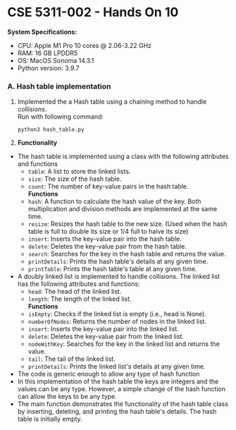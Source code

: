 # CSE 5311-002 - Hands On 10

__System Specifications:__
* CPU: Apple M1 Pro 10 cores @ 2.06-3.22 GHz
* RAM: 16 GB LPDDR5
* OS: MacOS Sonoma 14.3.1
* Python version: 3.9.7

### A. Hash table implementation 

1. Implemented the a Hash table using a chaining method to handle collisions.
    <br />Run with following command:
    ```
    python3 hash_table.py
    ```

2. __Functionality__

* The hash table is implemented using a class with the following attributes and functions
    * `table`: A list to store the linked lists.
    * `size`: The size of the hash table.
    * `count`: The number of key-value pairs in the hash table.
      <br />**Functions**
    * `hash`: A function to calculate the hash value of the key. Both multiplication and division methods are implemented at the same time.
    * `resize`: Resizes the hash table to the new size. (Used when the hash table is full to double its size or 1/4 full to halve its size)
    * `insert`: Inserts the key-value pair into the hash table.
    * `delete`: Deletes the key-value pair from the hash table.
    * `search`: Searches for the key in the hash table and returns the value.
    * `printDetails`: Prints the hash table's details at any given time.
    * `printTable`: Prints the hash table's table at any given time.
* A doubly linked list is implemented to handle collisions. The linked list has the following attributes and functions:
    * `head`: The head of the linked list.
    * `length`: The length of the linked list.
      <br />**Functions**
    * `isEmpty`: Checks if the linked list is empty (i.e., head is None).
    * `numberOfNodes`: Returns the number of nodes in the linked list.
    * `insert`: Inserts the key-value pair into the linked list.
    * `delete`: Deletes the key-value pair from the linked list.
    * `nodeWithKey`: Searches for the key in the linked list and returns the value.
    * `tail`: The tail of the linked list.
    * `printDetails`: Prints the linked list's details at any given time.
* The code is generic enough to allow any type of hash function
* In this implementation of the hash table the keys are integers and the values can be any type. However, a simple change of the hash function can allow the keys to be any type.
* The main function demonstrates the functionality of the hash table class by inserting, deleting, and printing the hash table's details. The hash table is initially empty.
